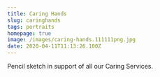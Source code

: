 ```yaml
---
title: Caring Hands
slug: caringhands
tags: portraits
homepage: true
image: /images/caring-hands.111111png.jpg
date: 2020-04-11T11:13:26.100Z
---
```

Pencil sketch in support of all our Caring Services.
